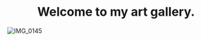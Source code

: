 <div align="center"><h1>Welcome to my art gallery.</h1></div>

![IMG_0145](https://github.com/serranoio/serranoio/assets/75829857/fe3de546-af21-4d47-898c-66bcde5f9555)
